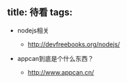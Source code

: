 title: 待看
tags:
---
* nodejs相关
  - http://devfreebooks.org/nodejs/

* appcan到底是个什么东西？
  - http://www.appcan.cn/

